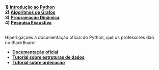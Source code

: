 **1)** [**Introdução ao Python**](LA2-1.pdf)
<br>**2)** [**Algoritmos de Grafos**](LA2-2.pdf)
<br>**3)** [**Programação Dinâmica**](LA2-3.pdf)
<br>**4)** [**Pesquisa Exaustiva**](LA2-4.pdf)

<br> Hiperligações á documentação oficial do Python, que os professores dão no BlackBoard:
* [**Documentação oficial**](https://docs.python.org/3/index.html)
* [**Tutorial sobre estruturas de dados**](https://docs.python.org/3/tutorial/datastructures.html)
* [**Tutorial sobre ordenação**](https://docs.python.org/3/howto/sorting.html)
